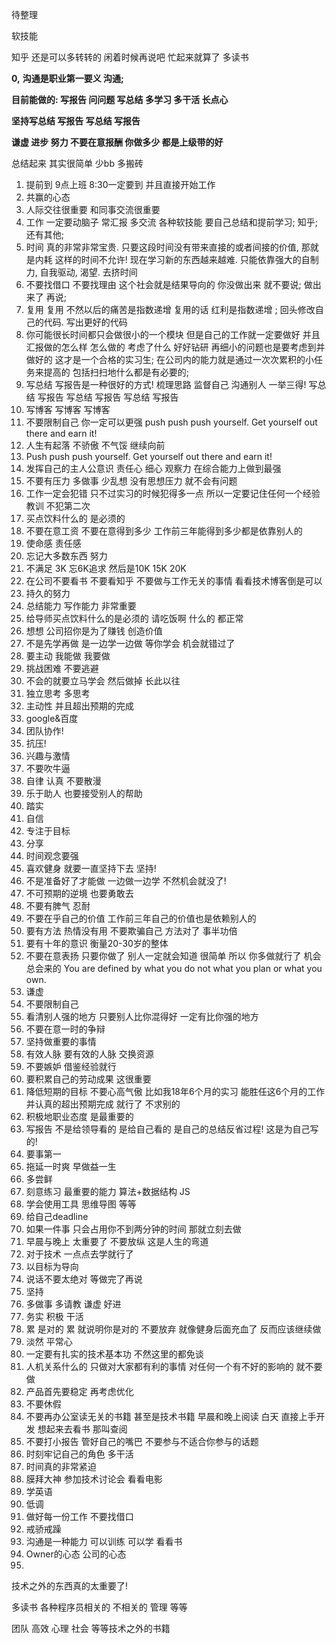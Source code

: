 待整理

软技能 

知乎 还是可以多转转的 闲着时候再说吧 忙起来就算了 多读书 

**0,**  **沟通是职业第一要义 沟通;** 

**目前能做的: 写报告 问问题 写总结 多学习 多干活 长点心**

**坚持写总结 写报告 写总结 写报告** 

**谦虚 进步 努力 不要在意报酬 你做多少 都是上级带的好** 

总结起来 其实很简单 少bb  多搬砖

1. 提前到 9点上班 8:30一定要到 并且直接开始工作
2. 共赢的心态 
3. 人际交往很重要 和同事交流很重要
4. 工作 一定要动脑子 常汇报 多交流 各种软技能 要自己总结和提前学习; 知乎; 还有其他;
5. 时间 真的非常非常宝贵. 只要这段时间没有带来直接的或者间接的价值, 那就是内耗 这样的时间不允许! 现在学习新的东西越来越难. 只能依靠强大的自制力, 自我驱动, 渴望. 去挤时间 
6. 不要找借口 不要找理由 这个社会就是结果导向的 你没做出来 就不要说; 做出来了 再说; 
7. 复用 复用 不然以后的痛苦是指数递增 复用的话 红利是指数递增 ; 回头修改自己的代码. 写出更好的代码
8. 你可能很长时间都只会做很小的一个模块 但是自己的工作就一定要做好 并且汇报做的怎么样 怎么做的 考虑了什么 好好钻研 再细小的问题也是要考虑到并做好的 这才是一个合格的实习生; 在公司内的能力就是通过一次次累积的小任务来提高的 包括扫扫地什么都是有必要的;
9. 写总结 写报告是一种很好的方式! 梳理思路 监督自己 沟通别人 一举三得! 写总结 写报告 写总结 写报告 写总结 写报告
10. 写博客 写博客 写博客 
11. 不要限制自己 你一定可以更强 push push push yourself. Get yourself out there and earn it! 
12. 人生有起落 不骄傲 不气馁 继续向前 
13. Push push push yourself. Get yourself out there and earn it!
14. 发挥自己的主人公意识 责任心 细心 观察力 在综合能力上做到最强 
15. 不要有压力 多做事 少乱想 没有思想压力 就不会有问题 
16. 工作一定会犯错 只不过实习的时候犯得多一点 所以一定要记住任何一个经验教训 不犯第二次 
17. 买点饮料什么的 是必须的 
18. 不要在意工资 不要在意得到多少 工作前三年能得到多少都是依靠别人的
19. 使命感 责任感
20. 忘记大多数东西 努力
21. 不满足 3K 忘6K追求 然后是10K 15K 20K 
22. 在公司不要看书 不要看知乎 不要做与工作无关的事情 看看技术博客倒是可以 
23. 持久的努力 
24. 总结能力 写作能力 非常重要 
25. 给导师买点饮料什么的是必须的 请吃饭啊 什么的 都正常 
26. 想想 公司招你是为了赚钱 创造价值
27. 不是先学再做 是一边学一边做 等你学会 机会就错过了
28. 要主动 我能做 我要做
29. 挑战困难 不要逃避
30. 不会的就要立马学会 然后做掉 长此以往 
31. 独立思考 多思考
32. 主动性 并且超出预期的完成
33. google&百度
34. 团队协作!
35. 抗压!
36. 兴趣与激情
37. 不要吹牛逼
38. 自律 认真 不要散漫
39. 乐于助人 也要接受别人的帮助
40. 踏实
41. 自信
42. 专注于目标
43. 分享
44. 时间观念要强
45. 喜欢健身 就要一直坚持下去 坚持!
46. 不是准备好了才能做 一边做一边学 不然机会就没了!
47. 不可预期的逆境 也要勇敢去
48. 不要有脾气 忍耐
49. 不要在乎自己的价值 工作前三年自己的价值也是依赖别人的
50. 要有方法 热情没有用 不要欺骗自己 方法对了 事半功倍
51. 要有十年的意识 衡量20-30岁的整体
52. 不要在意表扬 只要你做了 别人一定就会知道 很简单 所以 你多做就行了 机会总会来的 You are defined by what you do not what you plan or what you own.
53. 谦虚
54. 不要限制自己
55. 看清别人强的地方 只要别人比你混得好 一定有比你强的地方
56. 不要在意一时的争辩
57. 坚持做重要的事情
58. 有效人脉 要有效的人脉 交换资源
59. 不要嫉妒 借鉴经验就行
60. 要积累自己的劳动成果 这很重要
61. 降低短期的目标 不要心高气傲 比如我18年6个月的实习 能胜任这6个月的工作并认真的超出预期完成 就行了 不求别的
62. 积极地职业态度 是最重要的
63. 写报告 不是给领导看的 是给自己看的 是自己的总结反省过程! 这是为自己写的! 
64. 要事第一
65. 拖延一时爽 早做益一生
66. 多尝鲜
67. 刻意练习 最重要的能力 算法+数据结构 JS
68. 学会使用工具 思维导图 等等
69. 给自己deadline
70. 如果一件事 只会占用你不到两分钟的时间 那就立刻去做
71. 早晨与晚上 太重要了 不要放纵 这是人生的弯道
72. 对于技术 一点点去学就行了
73. 以目标为导向
74. 说话不要太绝对 等做完了再说
75. 坚持
76. 多做事 多请教 谦虚 好进
77. 务实 积极 干活 
78. 累 是对的 累 就说明你是对的 不要放弃 就像健身后面充血了 反而应该继续做
79. 淡然 平常心
80. 一定要有扎实的技术基本功 不然这里的都免谈
81. 人机关系什么的 只做对大家都有利的事情 对任何一个有不好的影响的 就不要做 
82. 产品首先要稳定 再考虑优化
83. 不要休假
84. 不要再办公室读无关的书籍 甚至是技术书籍 早晨和晚上阅读 白天 直接上手开发 想起来去看书 那叫查阅
85. 不要打小报告 管好自己的嘴巴 不要参与不适合你参与的话题
86. 时刻牢记自己的角色 多干活
87. 时间真的非常紧迫
88. 膜拜大神 参加技术讨论会 看看电影  
89. 学英语
90. 低调
91. 做好每一份工作 不要找借口
92. 戒骄戒躁
93. 沟通是一种能力 可以训练 可以学 看看书
94. Owner的心态 公司的心态
95. ​

技术之外的东西真的太重要了! 

多读书 各种程序员相关的 不相关的 管理 等等 

团队 高效 心理 社会 等等技术之外的书籍 

